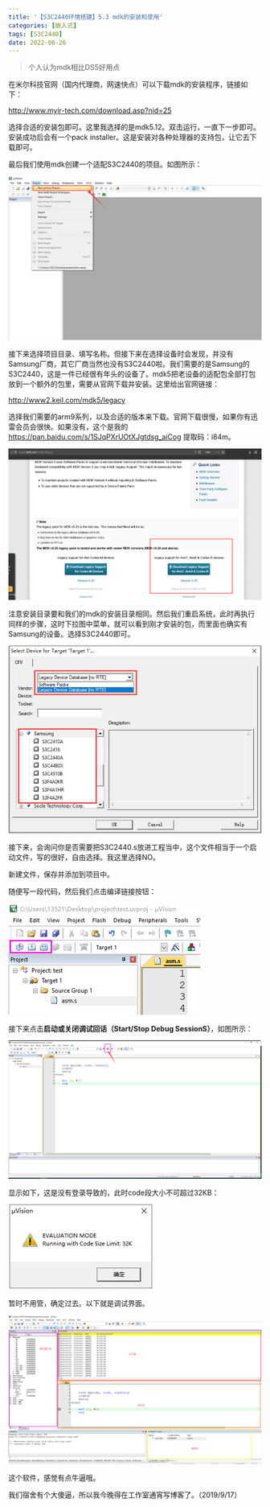 ```yaml
---
title: '【S3C2440环境搭建】5.3 mdk的安装和使用'
categories: [嵌入式]
tags: [S3C2440]
date: 2022-06-26
---
```


> 个人认为mdk相比DS5好用点

在米尔科技官网（国内代理商，网速快点）可以下载mdk的安装程序，链接如下：

http://www.myir-tech.com/download.asp?nid=25

选择合适的安装包即可。这里我选择的是mdk5.12。双击运行，一直下一步即可。安装成功后会有一个pack installer。这是安装对各种处理器的支持包，让它去下载即可。

最后我们使用mdk创建一个适配S3C2440的项目。如图所示：

![mdk_new_project](./pic/mdk_new_project.png)

接下来选择项目目录、填写名称。但接下来在选择设备时会发现，并没有Samsung厂商，其它厂商当然也没有S3C2440啦。我们需要的是Samsung的S3C2440，这是一件已经很有年头的设备了。mdk5把老设备的适配包全部打包放到一个额外的包里，需要从官网下载并安装。这里给出官网链接：

http://www2.keil.com/mdk5/legacy

选择我们需要的arm9系列，以及合适的版本来下载。官网下载很慢，如果你有迅雷会员会很快。如果没有，这个是我的 https://pan.baidu.com/s/1SJqPXrUOtXJgtdsg_aiCog  提取码：i84m。


![mdk_legacy](./pic/mdk_legacy.png)

注意安装目录要和我们的mdk的安装目录相同。然后我们重启系统，此时再执行同样的步骤，这时下拉图中菜单，就可以看到刚才安装的包，而里面也确实有Samsung的设备。选择S3C2440即可。

![mdk_with_Samsung_pack](./pic/mdk_with_Samsung.png)

接下来，会询问你是否需要把S3C2440.s放进工程当中，这个文件相当于一个启动文件，写的很好，自由选择。我这里选择NO。

新建文件，保存并添加到项目中。

随便写一段代码，然后我们点击编译链接按钮：

![mdk_cp_lk_btn](./pic/mdk_cp_lk.png)

接下来点击**启动或关闭调试回话（Start/Stop Debug SessionS）**，如图所示：

![mdk_debug_button](./pic/mdk_debug_button.png)

显示如下，这是没有登录导致的，此时code段大小不可超过32KB：

![mdk_no_login_warn](./pic/mdk_no_login_warn.png)

暂时不用管，确定过去。以下就是调试界面。

![mdk_debug_session](./pic/mdk_debug_session.png)

这个软件，感觉有点牛逼哦。


我们宿舍有个大傻逼，所以我今晚得在工作室通宵写博客了。（2019/9/17）